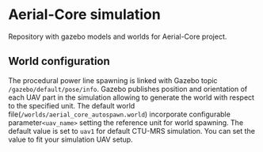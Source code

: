 # Aerial-Core simulation

Repository with gazebo models and worlds for Aerial-Core project.

## World configuration

The procedural power line spawning is linked with Gazebo topic `/gazebo/default/pose/info`. Gazebo publishes position and orientation of each UAV part in the simulation allowing to generate the world with respect to the specified unit. The default world file(`/worlds/aerial_core_autospawn.world`) incorporate configurable parameter`<uav_name>` setting the reference unit for world spawning. The default value is set to `uav1` for default CTU-MRS simulation. You can set the value to fit your simulation UAV setup.
